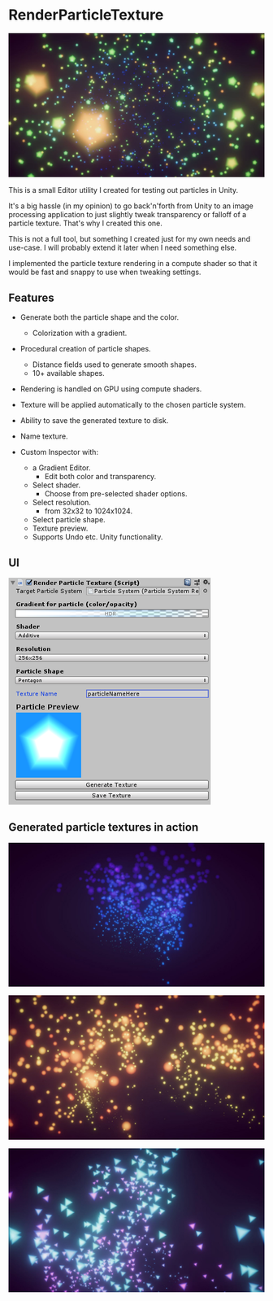 # RenderParticleTexture

![Particle textures in use](renderParticleTexture_img4.jpg)

This is a small Editor utility I created for testing out particles in Unity.

It's a big hassle (in my opinion) to go back'n'forth from Unity to an image processing application to just slightly tweak transparency or falloff of a particle texture. That's why I created this one.

This is not a full tool, but something I created just for my own needs and use-case. I will probably extend it later when I need something else.

I implemented the particle texture rendering in a compute shader so that it would be fast and snappy to use when tweaking settings.

## Features

- Generate both the particle shape and the color.
    - Colorization with a gradient.
- Procedural creation of particle shapes.
    - Distance fields used to generate smooth shapes.
    - 10+ available shapes.
- Rendering is handled on GPU using compute shaders.
- Texture will be applied automatically to the chosen particle system.
- Ability to save the generated texture to disk.
- Name texture.

- Custom Inspector with:
    - a Gradient Editor.
        - Edit both color and transparency.
    - Select shader.
        - Choose from pre-selected shader options.
    - Select resolution.
        - from 32x32 to 1024x1024.
    - Select particle shape.
    - Texture preview.
    - Supports Undo etc. Unity functionality.

## UI

![User Interface](renderParticleTexture_UI.png)

## Generated particle textures in action
![Particle textures in use](renderParticleTexture_img1.jpg)

![Particle textures in use](renderParticleTexture_img2.jpg)

![Particle textures in use](renderParticleTexture_img3.jpg)

